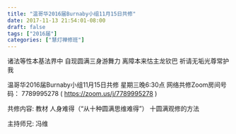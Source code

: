 ```yaml
---
title: "温哥华2016届Burnaby小组11月15日共修"
date: 2017-11-13 21:54:01-08:00
draft: false
tags: ["2016届"]
categories: ["慧灯禅修班"]
---
```

诸法等性本基法界中 自现圆满三身游舞力
离障本来怙主龙钦巴 祈请无垢光尊常护我

温哥华2016届Burnaby小组11月15日共修
星期三晚6:30点
网络共修Zoom房间号码： 7789995278 ( https://zoom.us/j/7789995278 )

共修内容: 
教材 人身难得（“从十种圆满思维难得”）	十圆满观修的方法 

主持师兄: 冯维
